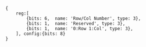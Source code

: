 <pre>
    <code class="wavedrom">
    {
        reg:[
            {bits: 6,  name: 'Row/Col Number', type: 3},
            {bits: 1,  name: 'Reserved', type: 3},
            {bits: 1,  name: '0:Row 1:Col', type: 3},
        ], config:{bits: 8}
    }
    </code>
</pre>